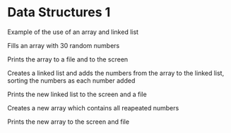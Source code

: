 # Data Structures 1
Example of the use of an array and linked list

Fills an array with 30 random numbers

Prints the array to a file and to the screen

Creates a linked list and adds the numbers from the array to the linked list, sorting the numbers as each number added

Prints the new linked list to the screen and a file

Creates a new array which contains all reapeated numbers

Prints the new array to the screen and file
